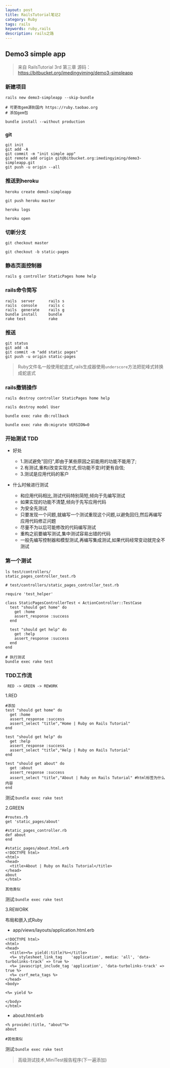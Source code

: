 ```yaml
---
layout: post
title: RailsTutorial笔记2
category: Ruby
tags: rails
keywords: ruby,rails
description: rails之路
---
```


## Demo3 simple app

> 来自 RailsTutorial 3rd 第三章
> 源码：https://bitbucket.org/imedingyiming/demo3-simpleapp

### 新建项目

```
rails new demo3-simpleapp --skip-bundle

# 可更改gem源到国内 https://ruby.taobao.org
# 添加gem包

bundle install --without production
```

### git

```
git init
git add -A
git commit -m "init simple app"
git remote add origin git@bitbucket.org:imedingyiming/demo3-simpleapp.git
git push -u origin --all
```

### 推送到heroku

```
heroku create demo3-simpleapp

git push heroku master

heroku logs

heroku open
```

### 切新分支

```
git checkout master

git checkout -b static-pages
```


### 静态页面控制器

```
rails g controller StaticPages home help
```

### rails命令简写

```
rails  server      rails s
rails  console     rails c
rails  generate    rails g
bundle install     bundle
rake test          rake
```

### 推送

```
git status
git add -A
git commit -m "add static pages"
git push -u origin static-pages
```

> Ruby文件名一般使用蛇底式,rails生成器使用`underscore`方法把驼峰式转换成蛇底式

### rails撤销操作

```
rails destroy controller StaticPages home help

rails destroy model User

bundle exec rake db:rollback

bundle exec rake db:migrate VERSION=0
```

### 开始测试 TDD

* 好处
  * 1.测试避免"回归",即由于某些原因之前能用的功能不能用了;
  * 2.有测试,重构(改变实现方式,但功能不变)时更有自信;
  * 3.测试是应用代码的客户

* 什么时候进行测试
  * 和应用代码相比,测试代码特别简短,倾向于先编写测试
  * 如果实现的功能不清楚,倾向于先写应用代码
  * 为安全先测试
  * 只要发现一个问题,就编写一个测试重现这个问题,以避免回归,然后再编写应用代码修正问题
  * 尽量不为以后可能修改的代码编写测试
  * 重构之前要编写测试,集中测试容易出错的代码
  * 一般先编写控制器和模型测试,再编写集成测试,如果代码经常变动就完全不测试

### 第一个测试

```
ls test/controllers/
static_pages_controller_test.rb

# test/controllers/static_pages_controller_test.rb

require 'test_helper'

class StaticPagesControllerTest < ActionController::TestCase
  test "should get home" do
    get :home
    assert_response :success
  end

  test "should get help" do
    get :help
    assert_response :success
  end
end

# 执行测试
bundle exec rake test
```

### TDD工作流

```
 RED -> GREEN -> REWORK
```

1.RED

```
#添加
test "should get home" do
  get :home
  assert_response :success
  assert_select "title","Home | Ruby on Rails Tutorial"
end

test "should get help" do
  get :help
  assert_response :success
  assert_select "title","Help | Ruby on Rails Tutorial"
end

test "should get about" do
  get :about
  assert_response :success
  assert_select "title","About | Ruby on Rails Tutorial" #html标签为什么内容
end
```

测试:`bundle exec rake test`

2.GREEN

```
#routes.rb
get 'static_pages/about'

#static_pages_controller.rb
def about
end

#static_pages/about.html.erb
<!DOCTYPE html>
<html>
<head>
  <title>About | Ruby on Rails Tutorial</title>
</head>
about
</html>

其他类似
```

测试:`bundle exec rake test`

3.REWORK

布局和嵌入式Ruby

* app/views/layouts/application.html.erb

```
<!DOCTYPE html>
<html>
<head>
  <title><%= yield(:title)%></title>
  <%= stylesheet_link_tag    'application', media: 'all', 'data-turbolinks-track' => true %>
  <%= javascript_include_tag 'application', 'data-turbolinks-track' => true %>
  <%= csrf_meta_tags %>
</head>
<body>

<%= yield %>

</body>
</html>

```

* about.html.erb

```
<% provide(:title, "about"%>
about

#其他类似
```

测试:`bundle exec rake test`

> 高级测试技术,MiniTest报告程序(下一遍添加)